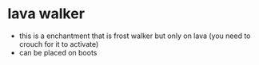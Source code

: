 # lava walker
- this is a enchantment that is frost walker but only on lava (you need to crouch for it to activate)
- can be placed on boots